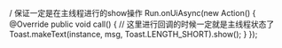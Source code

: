 / 保证一定是在主线程进行的show操作
        Run.onUiAsync(new Action() {
            @Override
            public void call() {
                // 这里进行回调的时候一定就是主线程状态了
                Toast.makeText(instance, msg, Toast.LENGTH_SHORT).show();
            }
        });